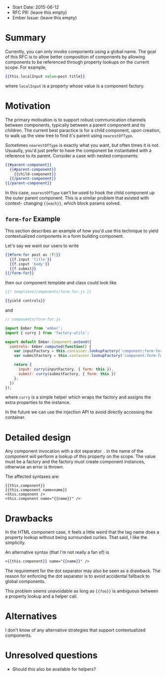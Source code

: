 - Start Date: 2015-06-12
- RFC PR: (leave this empty)
- Ember Issue: (leave this empty)

# Summary

Currently, you can only invoke components using a global name. The goal of this
RFC is to allow better composition of components by allowing components
to be referenced through property lookups on the current scope. For example,

```hbs
{{this.localInput value=post.title}}
```

where `localInput` is a property whose value is a component factory.

# Motivation

The primary motivation is to support robust communication channels between
components, typically between a parent component and its children. The current
best paractice is for a child component, upon creation, to walk up the view
tree to find it's parent using `nearestOfType`.

Sometimes `nearestOfType` is exactly what you want, but often times it is not.
Usuaully, you'd just prefer to have the component be instantiated with a
reference to its parent. Consider a case with nested components:

```hbs
{{#parent-component}}
  {{#parent-component}}
    {{child-component}}
  {{/parent-component}}
{{/parent-component}}
```

In this case, `nearestOfType` can't be used to hook the child component up the
outer parent component. This is a similar problem that existed with context-
changing `{{each}}`, which block params solved.

## `form-for` Example

This section describes an example of how you'd use this technique to
yield contextualized components in a form building component.

Let's say we want our users to write

```hbs
{{#form-for post as |f|}}
  {{f.input 'title'}}
  {{f.input 'body'}}
  {{f.submit}}
{{/form-for}}
```

then our component template and class could look like

```hbs
{{! templates/components/form-for.js }}

{{yield controls}}
```

and

```js
// components/form-for.js

import Ember from 'ember';
import { curry } from 'factory-utils';

export default Ember.Component.extend({
  controls: Ember.computed(function() {
    var inputFactory = this.container.lookupFactory('component:form-for-input');
    var submitFactory = this.container.lookupFactory('component:form-for-submit');

    return {
      input: curry(inputFactory, { form: this }),
      submit: curry(submitFactory, { form: this })
    };
  })
});
```

where `curry` is a simple helper which wraps the factory and assigns the extra
properties to the instance.

In the future we can use the injection API to avoid directly accessing the
container. 

# Detailed design

Any component invocation with a dot separator `.` in the name of the component
will perform a lookup of this property on the scope. The value must be a factory
and the factory must create component instances, otherwise an error is thrown.

The affected syntaxes are:

```
{{this.component}}
{{this.component name=name}}
<this.component />
<this.component name="{{name}}" />
```

# Drawbacks

In the HTML component case, it feels a little weird that the tag name does a
property lookup without being surrounded curlies. That said, I like the simplicity.

An alternative syntax (that I'm not really a fan of) is

```hbs
<{{this.component}} name="{{name}}" />
```


The requirement for the dot separator may also be seen as a drawback. The reason for
enforcing the dot separator is to avoid accidental fallback to global components.

This problem seems unavoidable as long as `{{foo}}` is ambiguous between a property
lookup and a helper call.

# Alternatives

I don't know of any alternative strategies that support contextualized components.

# Unresolved questions

- Should this also be available for helpers?

